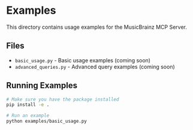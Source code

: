 # Examples

This directory contains usage examples for the MusicBrainz MCP Server.

## Files

- `basic_usage.py` - Basic usage examples (coming soon)
- `advanced_queries.py` - Advanced query examples (coming soon)

## Running Examples

```bash
# Make sure you have the package installed
pip install -e .

# Run an example
python examples/basic_usage.py
```
